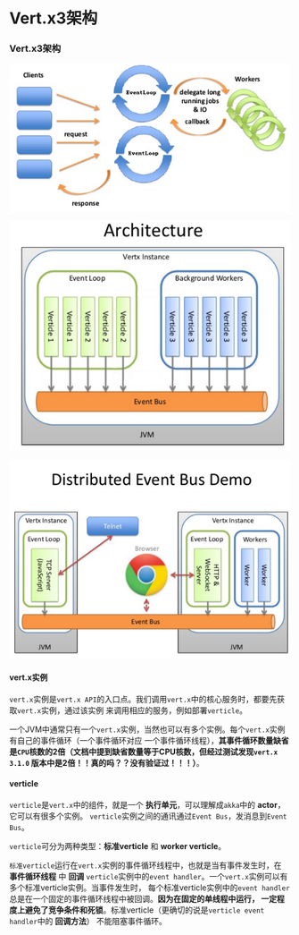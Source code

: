 Vert.x3架构
=======================================
### Vert.x3架构

![Vert.x3架构图1](images/vertx3架构1.png)

![Vert.x3架构图2](images/vertx3架构2.png)

![Vert.x3架构图3](images/vertx3架构3.png)

#### vert.x实例
`vert.x`实例是`vert.x API`的入口点。我们调用`vert.x`中的核心服务时，都要先获取`vert.x`实例，通过该实例
来调用相应的服务，例如部署`verticle`。

一个JVM中通常只有一个`vert.x`实例，当然也可以有多个实例。每个`vert.x`实例有自己的事件循环（一个事件循环对应
一个事件循环线程），**其事件循环数量缺省是`CPU`核数的2倍（文档中提到缺省数量等于CPU核数，但经过测试发现`vert.x 3.1.0`
版本中是2倍！！真的吗？？没有验证过！！！）**。

#### verticle
`verticle`是`vert.x`中的组件，就是一个 **执行单元**，可以理解成`akka`中的 **actor**，它可以有很多个实例。
`verticle`实例之间的通讯通过`Event Bus`，发消息到`Event Bus`。

`verticle`可分为两种类型：**标准verticle** 和 **worker verticle**。

`标准verticle`运行在`vert.x`实例的事件循环线程中，也就是当有事件发生时，在 **事件循环线程** 中 **回调**
`verticle`实例中的`event handler`。一个`vert.x`实例可以有多个标准verticle实例。当事件发生时，
每个标准verticle实例中的`event handler`总是在一个固定的事件循环线程中被回调。**因为在固定的单线程中运行，
一定程度上避免了竞争条件和死锁**。标准verticle（更确切的说是`verticle event handler`中的 **回调方法**）
不能阻塞事件循环。
